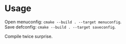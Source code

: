 # Usage
Open menuconfig: `cmake --build . --target menuconfig`.  
Save defconfig: `cmake --build . --target saveconfig`.

Compile twice surprise.
